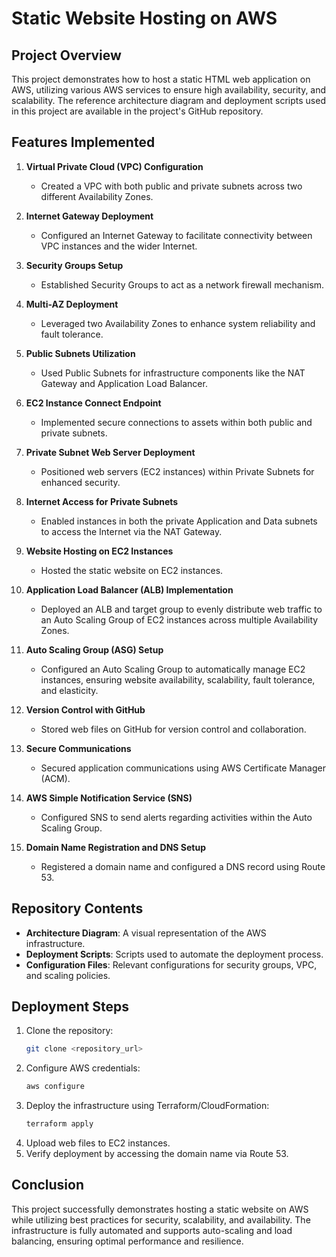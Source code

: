 # Static Website Hosting on AWS

## Project Overview
This project demonstrates how to host a static HTML web application on AWS, utilizing various AWS services to ensure high availability, security, and scalability. The reference architecture diagram and deployment scripts used in this project are available in the project's GitHub repository.

## Features Implemented

1. **Virtual Private Cloud (VPC) Configuration**  
   - Created a VPC with both public and private subnets across two different Availability Zones.

2. **Internet Gateway Deployment**  
   - Configured an Internet Gateway to facilitate connectivity between VPC instances and the wider Internet.

3. **Security Groups Setup**  
   - Established Security Groups to act as a network firewall mechanism.

4. **Multi-AZ Deployment**  
   - Leveraged two Availability Zones to enhance system reliability and fault tolerance.

5. **Public Subnets Utilization**  
   - Used Public Subnets for infrastructure components like the NAT Gateway and Application Load Balancer.

6. **EC2 Instance Connect Endpoint**  
   - Implemented secure connections to assets within both public and private subnets.

7. **Private Subnet Web Server Deployment**  
   - Positioned web servers (EC2 instances) within Private Subnets for enhanced security.

8. **Internet Access for Private Subnets**  
   - Enabled instances in both the private Application and Data subnets to access the Internet via the NAT Gateway.

9. **Website Hosting on EC2 Instances**  
   - Hosted the static website on EC2 instances.

10. **Application Load Balancer (ALB) Implementation**  
    - Deployed an ALB and target group to evenly distribute web traffic to an Auto Scaling Group of EC2 instances across multiple Availability Zones.

11. **Auto Scaling Group (ASG) Setup**  
    - Configured an Auto Scaling Group to automatically manage EC2 instances, ensuring website availability, scalability, fault tolerance, and elasticity.

12. **Version Control with GitHub**  
    - Stored web files on GitHub for version control and collaboration.

13. **Secure Communications**  
    - Secured application communications using AWS Certificate Manager (ACM).

14. **AWS Simple Notification Service (SNS)**  
    - Configured SNS to send alerts regarding activities within the Auto Scaling Group.

15. **Domain Name Registration and DNS Setup**  
    - Registered a domain name and configured a DNS record using Route 53.

## Repository Contents
- **Architecture Diagram**: A visual representation of the AWS infrastructure.
- **Deployment Scripts**: Scripts used to automate the deployment process.
- **Configuration Files**: Relevant configurations for security groups, VPC, and scaling policies.

## Deployment Steps
1. Clone the repository:
   ```sh
   git clone <repository_url>
   ```
2. Configure AWS credentials:
   ```sh
   aws configure
   ```
3. Deploy the infrastructure using Terraform/CloudFormation:
   ```sh
   terraform apply
   ```
4. Upload web files to EC2 instances.
5. Verify deployment by accessing the domain name via Route 53.

## Conclusion
This project successfully demonstrates hosting a static website on AWS while utilizing best practices for security, scalability, and availability. The infrastructure is fully automated and supports auto-scaling and load balancing, ensuring optimal performance and resilience.

